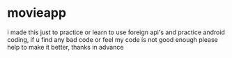 # movieapp
i made this just to practice or learn to use foreign api's and practice android coding, if u find any bad code or feel my code is not good enough please help to make it better, thanks in advance

